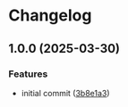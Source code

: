 # Changelog

## 1.0.0 (2025-03-30)


### Features

* initial commit ([3b8e1a3](https://github.com/Prion-Tech/telegram-bot-invoices-creation/commit/3b8e1a3fe90fb2a6ad600707d3da2c0d41bb4692))
